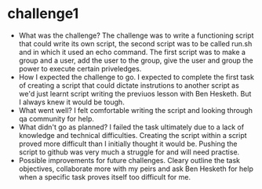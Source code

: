 # challenge1
- What was the challenge?
The challenge was to write a functioning script that could write its own script, the second script was to be called run.sh and in which it used an echo command. The first script was to make a group and a user, add the user to the group, give the user and group the power to execute certain priveledges.
- How I expected the challenge to go.
I expected to complete the first task of creating a script that could dictate instrutions to another script as we'd just learnt script writing the previuos lesson with Ben Hesketh. But I always knew it would be tough.
- What went well?
I felt comfortable writing the script and looking through qa community for help.
- What didn't go as planned?
I failed the task ultimately due to a lack of knowledge and technical difficulties. Creating the script within a script proved more difficult than I initially thought it would be. Pushing the script to github was very much a struggle for and will need practise.
- Possible improvements for future challenges.
Cleary outline the task objectives, collaborate more with my peirs and ask Ben Hesketh for help when a specific task proves itself too difficult for me.
